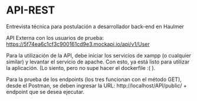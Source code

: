 # API-REST

Entrevista técnica para postulación a desarrollador back-end en Haulmer

API Externa con los usuarios de prueba: https://5f74ea6c1cf3c900161cd9e3.mockapi.io/api/v1/User

Para la utilización de la API, debe iniciar los servicios de xampp (o cualquier similar) y levantar el servicio de apache. Con esto, ya está listo para utilizar la aplicación. (Lo siento, pero no supe hacer el dockerfile :( ). 

Para la prueba de los endpoints (los tres funcionan con el método GET), desde el Postman, se deben ingresar la URL: http://localhost/API/public/ + endpoint que se desea ejecutar. 
